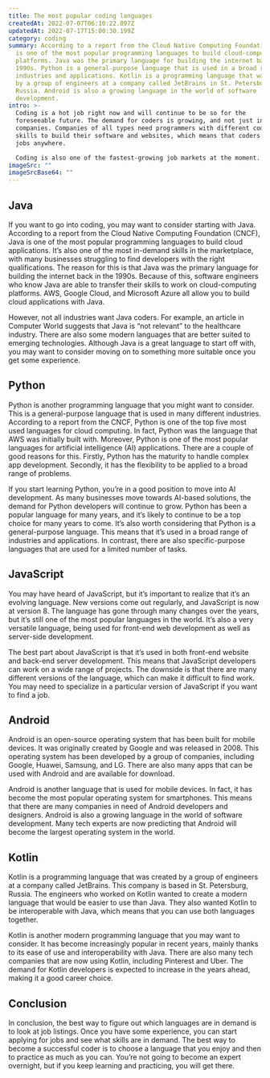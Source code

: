 ```yaml
---
title: The most popular coding languages
createdAt: 2022-07-07T06:10:22.897Z
updatedAt: 2022-07-17T15:00:30.199Z
category: coding
summary: According to a report from the Cloud Native Computing Foundation, Java
  is one of the most popular programming languages to build cloud-computing
  platforms. Java was the primary language for building the internet back in the
  1990s. Python is a general-purpose language that is used in a broad range of
  industries and applications. Kotlin is a programming language that was created
  by a group of engineers at a company called JetBrains in St. Petersburg,
  Russia. Android is also a growing language in the world of software
  development.
intro: >-
  Coding is a hot job right now and will continue to be so for the
  foreseeable future. The demand for coders is growing, and not just in tech
  companies. Companies of all types need programmers with different coding
  skills to build their software and websites, which means that coders can find
  jobs anywhere. 

  Coding is also one of the fastest-growing job markets at the moment. As businesses continue to digitize and automate processes, the need for developers who can create programs increases as well. The explosion of new programming languages has made this an exciting time to be a coder. There are so many options out there – from traditional ones like Java and Python to newer players like Go and Kotlin. Which do you think makes for a more promising career as a coder? Keep reading to find out which coding languages are most in demand right now...
imageSrc: ""
imageSrcBase64: ""
---
```


## Java

If you want to go into coding, you may want to consider starting with Java. According to a report from the Cloud Native Computing Foundation (CNCF), Java is one of the most popular programming languages to build cloud applications. It’s also one of the most in-demand skills in the marketplace, with many businesses struggling to find developers with the right qualifications. The reason for this is that Java was the primary language for building the internet back in the 1990s. Because of this, software engineers who know Java are able to transfer their skills to work on cloud-computing platforms. AWS, Google Cloud, and Microsoft Azure all allow you to build cloud applications with Java.

However, not all industries want Java coders. For example, an article in Computer World suggests that Java is “not relevant” to the healthcare industry. There are also some modern languages that are better suited to emerging technologies. Although Java is a great language to start off with, you may want to consider moving on to something more suitable once you get some experience.

## Python

Python is another programming language that you might want to consider. This is a general-purpose language that is used in many different industries. According to a report from the CNCF, Python is one of the top five most used languages for cloud computing. In fact, Python was the language that AWS was initially built with. Moreover, Python is one of the most popular languages for artificial intelligence (AI) applications. There are a couple of good reasons for this. Firstly, Python has the maturity to handle complex app development. Secondly, it has the flexibility to be applied to a broad range of problems.

If you start learning Python, you’re in a good position to move into AI development. As many businesses move towards AI-based solutions, the demand for Python developers will continue to grow. Python has been a popular language for many years, and it’s likely to continue to be a top choice for many years to come. It’s also worth considering that Python is a general-purpose language. This means that it’s used in a broad range of industries and applications. In contrast, there are also specific-purpose languages that are used for a limited number of tasks.

## JavaScript

You may have heard of JavaScript, but it’s important to realize that it’s an evolving language. New versions come out regularly, and JavaScript is now at version 8. The language has gone through many changes over the years, but it’s still one of the most popular languages in the world. It’s also a very versatile language, being used for front-end web development as well as server-side development.

The best part about JavaScript is that it’s used in both front-end website and back-end server development. This means that JavaScript developers can work on a wide range of projects. The downside is that there are many different versions of the language, which can make it difficult to find work. You may need to specialize in a particular version of JavaScript if you want to find a job.

## Android

Android is an open-source operating system that has been built for mobile devices. It was originally created by Google and was released in 2008. This operating system has been developed by a group of companies, including Google, Huawei, Samsung, and LG. There are also many apps that can be used with Android and are available for download.

Android is another language that is used for mobile devices. In fact, it has become the most popular operating system for smartphones. This means that there are many companies in need of Android developers and designers. Android is also a growing language in the world of software development. Many tech experts are now predicting that Android will become the largest operating system in the world.

## Kotlin

Kotlin is a programming language that was created by a group of engineers at a company called JetBrains. This company is based in St. Petersburg, Russia. The engineers who worked on Kotlin wanted to create a modern language that would be easier to use than Java. They also wanted Kotlin to be interoperable with Java, which means that you can use both languages together.

Kotlin is another modern programming language that you may want to consider. It has become increasingly popular in recent years, mainly thanks to its ease of use and interoperability with Java. There are also many tech companies that are now using Kotlin, including Pinterest and Uber. The demand for Kotlin developers is expected to increase in the years ahead, making it a good career choice.

## Conclusion

In conclusion, the best way to figure out which languages are in demand is to look at job listings. Once you have some experience, you can start applying for jobs and see what skills are in demand. The best way to become a successful coder is to choose a language that you enjoy and then to practice as much as you can. You’re not going to become an expert overnight, but if you keep learning and practicing, you will get there.
